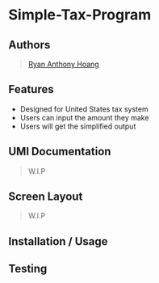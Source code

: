 # Simple-Tax-Program

## Authors
> [Ryan Anthony Hoang](https://github.com/Mallowford)

## Features
* Designed for United States tax system
* Users can input the amount they make
* Users will get the simplified output

## UMl Documentation
> W.I.P

## Screen Layout
> W.I.P

## Installation / Usage


## Testing
